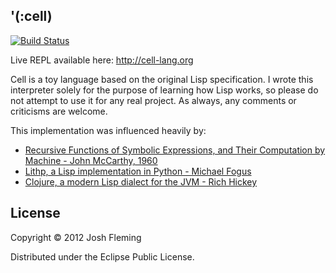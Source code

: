 '(:cell)
--------

[![Build Status](https://secure.travis-ci.org/joshvfleming/cell.png?branch=master)](http://travis-ci.org/joshvfleming/cell)

Live REPL available here: http://cell-lang.org

Cell is a toy language based on the original Lisp specification. I wrote this interpreter solely for the purpose of learning how Lisp works, so please do not attempt to use it for any real project. As always, any comments or criticisms are welcome.

This implementation was influenced heavily by:
  * [Recursive Functions of Symbolic Expressions, and Their Computation by Machine - John McCarthy, 1960](http://www-formal.stanford.edu/jmc/recursive.html)
  * [Lithp, a Lisp implementation in Python - Michael Fogus](http://fogus.me/fun/lithp/)
  * [Clojure, a modern Lisp dialect for the JVM - Rich Hickey](http://clojure.org/)

License
-------

Copyright &copy; 2012 Josh Fleming

Distributed under the Eclipse Public License.
